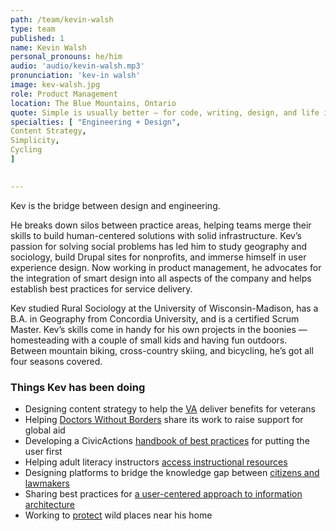 ```yaml
---
path: /team/kevin-walsh
type: team
published: 1
name: Kevin Walsh
personal_pronouns: he/him
audio: 'audio/kevin-walsh.mp3'
pronunciation: 'kev-in walsh'
image: kev-walsh.jpg
role: Product Management
location: The Blue Mountains, Ontario
quote: Simple is usually better — for code, writing, design, and life in general.
specialties: [ "Engineering + Design",
Content Strategy,
Simplicity,
Cycling
]

  
---
```


Kev is the bridge between design and engineering.

He breaks down silos between practice areas, helping teams merge their skills to build human-centered solutions with solid infrastructure. Kev’s passion for solving social problems has led him to study geography and sociology, build Drupal sites for nonprofits, and immerse himself in user experience design. Now working in product management, he advocates for the integration of smart design into all aspects of the company and helps establish best practices for service delivery.

Kev studied Rural Sociology at the University of Wisconsin-Madison, has a B.A. in Geography from Concordia University, and is a certified Scrum Master. Kev’s skills come in handy for his own projects in the boonies — homesteading with a couple of small kids and having fun outdoors. Between mountain biking, cross-country skiing, and bicycling, he’s got all four seasons covered.




### Things Kev has been doing
* Designing content strategy to help the [VA](https://civicactions.com/case-study/va-cms-modernization) deliver benefits for veterans
* Helping [Doctors Without Borders](https://civicactions.com/case-study/msf) share its work to raise support for global aid 
* Developing a CivicActions [handbook of best practices](https://handbook.civicactions.com/en/latest/10-ux/services/README/) for putting the user first
* Helping adult literacy instructors [access instructional resources](https://lincs.ed.gov/programs/studentachievementinreading)
* Designing platforms to bridge the knowledge gap between [citizens and lawmakers](https://civicactions.com/case-study/digital-democracy)
* Sharing best practices for [a user-centered approach to information architecture](https://www.drupalgovcon.org/2018/program/sessions/component-driven-content-strategy-deagov-and-doctorswithoutbordersorg)
* Working to [protect](http://www.kolaporetrails.org/) wild places near his home



